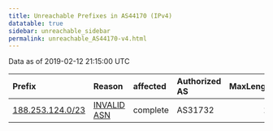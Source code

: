 ```yaml
---
title: Unreachable Prefixes in AS44170 (IPv4)
datatable: true
sidebar: unreachable_sidebar
permalink: unreachable_AS44170-v4.html
---
```


Data as of 2019-02-12 21:15:00 UTC


<div class="datatable-begin"></div>

| Prefix                                                     | Reason                                                                                                  | affected   | Authorized AS   |   MaxLength | Anchor                                         |   unreachable /24s |
|:-----------------------------------------------------------|:--------------------------------------------------------------------------------------------------------|:-----------|:----------------|------------:|:-----------------------------------------------|-------------------:|
| [188.253.124.0/23](https://stat.ripe.net/188.253.124.0/23) | [INVALID ASN](https://rpki-validator.ripe.net/announcement-preview?asn=AS44170&prefix=188.253.124.0/23) | complete   | AS31732         |          19 | [RIPE](unreachable_RIPE_NCC_RPKI_Root-v4.html) |                  2 |

<div class="datatable-end"></div>